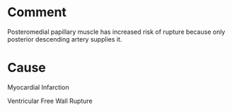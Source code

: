# Comment

Posteromedial papillary muscle has increased risk of rupture because only posterior descending artery supplies it.

# Cause

Myocardial Infarction

Ventricular Free Wall Rupture
